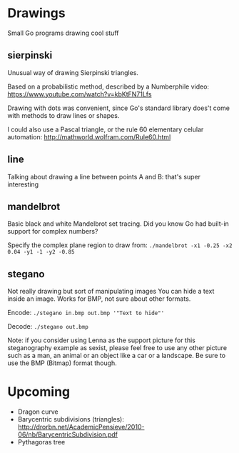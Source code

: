 # Drawings

Small Go programs drawing cool stuff

## sierpinski

Unusual way of drawing Sierpinski triangles.

Based on a probabilistic method, described by a Numberphile video: https://www.youtube.com/watch?v=kbKtFN71Lfs

Drawing with dots was convenient, since Go's standard library does't come with methods to draw lines or shapes.

I could also use a Pascal triangle, or the rule 60 elementary celular automation: http://mathworld.wolfram.com/Rule60.html

## line

Talking about drawing a line between points A and B: that's super interesting

## mandelbrot

Basic black and white Mandelbrot set tracing.
Did you know Go had built-in support for complex numbers?

Specify the complex plane region to draw from: `./mandelbrot -x1 -0.25 -x2 0.04 -y1 -1 -y2 -0.85`

## stegano

Not really drawing but sort of manipulating images
You can hide a text inside an image. Works for BMP, not sure about other formats.

Encode:
`./stegano in.bmp out.bmp '"Text to hide"'`

Decode:
`./stegano out.bmp`

Note: if you consider using Lenna as the support picture for this steganography example as sexist, please feel free to use any other picture such as a man, an animal or an object like a car or a landscape. Be sure to use the BMP (Bitmap) format though.

# Upcoming

- Dragon curve
- Barycentric subdivisions (triangles): http://drorbn.net/AcademicPensieve/2010-06/nb/BarycentricSubdivision.pdf
- Pythagoras tree